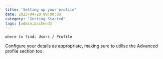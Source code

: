 ```yaml
---
title: 'Setting up your profile'
date: 2023-04-20 09:00:00 
category: 'Getting Started'
tags: [admin,backend]
---
```


```
where to find: Users / Profile
```

Configure your details as appropriate, making sure to utilise the Advanced profile section too.